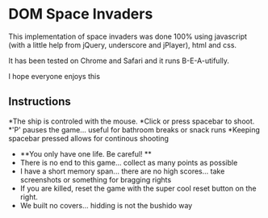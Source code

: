 DOM Space Invaders
=============

This implementation of space invaders was done 100% using javascript (with a little help from jQuery, underscore and jPlayer), html and css. 

It has been tested on Chrome and Safari and it runs B-E-A-utifully. 

I hope everyone enjoys this


Instructions
--------

*The ship is controled with the mouse. 
*Click or press spacebar to shoot.
*'P' pauses the game... useful for bathroom breaks or snack runs 
*Keeping spacebar pressed allows for continous shooting 
* **You only have one life. Be careful! **
* There is no end to this game... collect as many points as possible 
* I have a short memory span... there are no high scores... take screenshots or something for bragging rights 
* If you are killed, reset the game with the super cool reset button on the right. 
* We built no covers... hidding is not the bushido way 